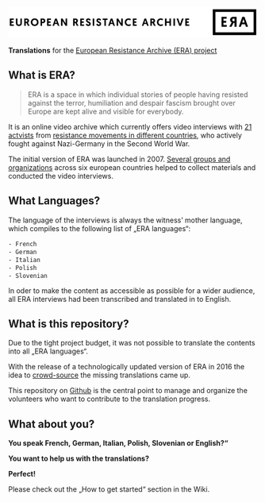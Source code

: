 ![ERA Logo](.images/era-logo.png)

**Translations** for the [European Resistance Archive (ERA) project](http://www.resistance-archive.org)

## What is ERA?

> ERA is a space in which individual stories of people having resisted against the terror, humiliation and despair fascism brought over Europe are kept alive and visible for everybody.

It is an online video archive which currently offers video interviews with [21 actvists](http://www.resistance-archive.org/en/testimonies/) from [resistance movements in different countries](http://www.resistance-archive.org/en/resistance), who actively fought against Nazi-Germany in the Second World War.

The initial version of ERA was launched in 2007. [Several groups and organizations](http://www.resistance-archive.org/en/about/what-is-era/) across six european countries helped to collect materials and conducted the video interviews.

## What Languages?

The language of the interviews is always the witness’ mother language, which compiles to the following list of „ERA languages“:

	- French
	- German
	- Italian
	- Polish
	- Slovenian

In oder to make the content as accessible as possible for a wider audience, all ERA interviews had been transcribed and translated in to English. 

## What is this repository?

Due to the tight project budget, it was not possible to translate the contents into all „ERA languages“. 

With the release of a technologically updated version of ERA in 2016 the idea to [crowd-source](https://en.wikipedia.org/wiki/Crowdsourcing) the missing translations came up.

This repository on [Github](https://en.wikipedia.org/wiki/GitHub) is the central point to manage and organize the volunteers who want to contribute to the translation progress.

## What about you?

**You speak French, German, Italian, Polish, Slovenian or English?“**

**You want to help us with the translations?**

**Perfect!**

Please check out the „How to get started“ section in the Wiki.
